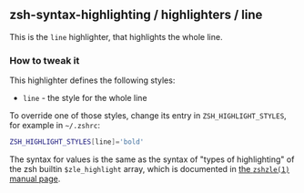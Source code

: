 zsh-syntax-highlighting / highlighters / line
---------------------------------------------

This is the `line` highlighter, that highlights the whole line.


### How to tweak it

This highlighter defines the following styles:

* `line` - the style for the whole line

To override one of those styles, change its entry in `ZSH_HIGHLIGHT_STYLES`,
for example in `~/.zshrc`:

```zsh
ZSH_HIGHLIGHT_STYLES[line]='bold'
```

The syntax for values is the same as the syntax of "types of highlighting" of
the zsh builtin `$zle_highlight` array, which is documented in [the `zshzle(1)`
manual page][zshzle-Character-Highlighting].

[zshzle-Character-Highlighting]: https://zsh.sourceforge.io/Doc/Release/Zsh-Line-Editor.html#Character-Highlighting
